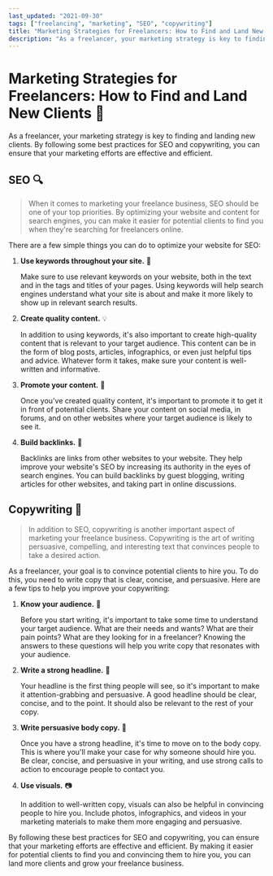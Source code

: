 ```yaml
---
last_updated: "2021-09-30"
tags: ["freelancing", "marketing", "SEO", "copywriting"]
title: "Marketing Strategies for Freelancers: How to Find and Land New Clients 🚀"
description: "As a freelancer, your marketing strategy is key to finding and landing new clients. By following some best practices for SEO and copywriting, you can ensure that your marketing efforts are effective and efficient. 💻"
---
```


# Marketing Strategies for Freelancers: How to Find and Land New Clients 🎯

As a freelancer, your marketing strategy is key to finding and landing new clients. By following some best practices for SEO and copywriting, you can ensure that your marketing efforts are effective and efficient.

## SEO 🔍

> When it comes to marketing your freelance business, SEO should be one of your top priorities. By optimizing your website and content for search engines, you can make it easier for potential clients to find you when they're searching for freelancers online.

There are a few simple things you can do to optimize your website for SEO:

1. **Use keywords throughout your site.** 🔑

    Make sure to use relevant keywords on your website, both in the text and in the tags and titles of your pages. Using keywords will help search engines understand what your site is about and make it more likely to show up in relevant search results.

2. **Create quality content.** 💡

    In addition to using keywords, it's also important to create high-quality content that is relevant to your target audience. This content can be in the form of blog posts, articles, infographics, or even just helpful tips and advice. Whatever form it takes, make sure your content is well-written and informative.

3. **Promote your content.** 📣

    Once you've created quality content, it's important to promote it to get it in front of potential clients. Share your content on social media, in forums, and on other websites where your target audience is likely to see it.

4. **Build backlinks.** 🔗

    Backlinks are links from other websites to your website. They help improve your website's SEO by increasing its authority in the eyes of search engines. You can build backlinks by guest blogging, writing articles for other websites, and taking part in online discussions.

## Copywriting 📝

> In addition to SEO, copywriting is another important aspect of marketing your freelance business. Copywriting is the art of writing persuasive, compelling, and interesting text that convinces people to take a desired action.

As a freelancer, your goal is to convince potential clients to hire you. To do this, you need to write copy that is clear, concise, and persuasive. Here are a few tips to help you improve your copywriting:

1. **Know your audience.** 👥

    Before you start writing, it's important to take some time to understand your target audience. What are their needs and wants? What are their pain points? What are they looking for in a freelancer? Knowing the answers to these questions will help you write copy that resonates with your audience.

2. **Write a strong headline.** 📰

    Your headline is the first thing people will see, so it's important to make it attention-grabbing and persuasive. A good headline should be clear, concise, and to the point. It should also be relevant to the rest of your copy.

3. **Write persuasive body copy.** 💪

    Once you have a strong headline, it's time to move on to the body copy. This is where you'll make your case for why someone should hire you. Be clear, concise, and persuasive in your writing, and use strong calls to action to encourage people to contact you.

4. **Use visuals.** 📷

    In addition to well-written copy, visuals can also be helpful in convincing people to hire you. Include photos, infographics, and videos in your marketing materials to make them more engaging and persuasive.

By following these best practices for SEO and copywriting, you can ensure that your marketing efforts are effective and efficient. By making it easier for potential clients to find you and convincing them to hire you, you can land more clients and grow your freelance business.
